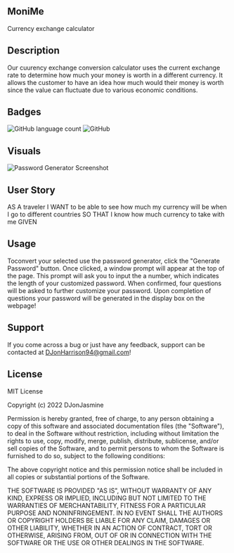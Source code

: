 ## MoniMe

Currency exchange calculator


## Description

Our cuurency exchange conversion calculator uses the current exchange rate to determine how much your money is worth in a different currency. It allows the customer to have an idea how much would their money is worth since the value can fluctuate due to various economic conditions.

## Badges

<img alt="GitHub language count" src="https://img.shields.io/github/languages/count/DJonJasmine/Generate-A-Unique-Password">

<img alt="GitHub" src="https://img.shields.io/github/license/DJonJasmine/Generate-A-Unique-Password">

## Visuals

![Password Generator Screenshot](assets/images/Password-Generator-Generate-A-Unique-Password-Screenshoot.png)


## User Story
AS A traveler
I WANT to be able to see how much my currency will be when I go to different countries
SO THAT I know how much currency to take with me
GIVEN

## Usage

Toconvert your selected  use the password generator, click the "Generate Password" button. Once clicked, a window prompt will appear at the top of the page. This prompt will ask you to input the a number, which indicates the length of your customized password. When confirmed, four questions will be asked to further customize your password. Upon completion of questions your password will be generated in the display box on the webpage! 


## Support

If you come across a bug or just have any feedback, support can be contacted at DJonHarrison94@gmail.com!


## License

MIT License

Copyright (c) 2022 DJonJasmine

Permission is hereby granted, free of charge, to any person obtaining a copy
of this software and associated documentation files (the "Software"), to deal
in the Software without restriction, including without limitation the rights
to use, copy, modify, merge, publish, distribute, sublicense, and/or sell
copies of the Software, and to permit persons to whom the Software is
furnished to do so, subject to the following conditions:

The above copyright notice and this permission notice shall be included in all
copies or substantial portions of the Software.

THE SOFTWARE IS PROVIDED "AS IS", WITHOUT WARRANTY OF ANY KIND, EXPRESS OR
IMPLIED, INCLUDING BUT NOT LIMITED TO THE WARRANTIES OF MERCHANTABILITY,
FITNESS FOR A PARTICULAR PURPOSE AND NONINFRINGEMENT. IN NO EVENT SHALL THE
AUTHORS OR COPYRIGHT HOLDERS BE LIABLE FOR ANY CLAIM, DAMAGES OR OTHER
LIABILITY, WHETHER IN AN ACTION OF CONTRACT, TORT OR OTHERWISE, ARISING FROM,
OUT OF OR IN CONNECTION WITH THE SOFTWARE OR THE USE OR OTHER DEALINGS IN THE
SOFTWARE.
